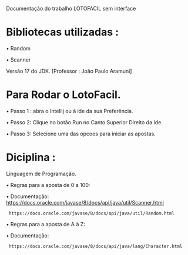 Documentação do trabalho LOTOFACIL sem interface

# Bibliotecas utilizadas :
• Random

• Scanner

Versão 17 do JDK.
 [Professor : João Paulo Aramuni]

# Para Rodar  o LotoFacil.

• Passo 1 :
  abra  o Intellij ou à ide da sua Preferência.
  
• Passo 2:
Clique no botão Run no Canto Superior Direito da Ide.

• Passo 3:
Selecione uma das opcoes para iniciar as apostas.

# Diciplina :
Linguagem de Programação.

• Regras para a aposta de 0 a 100:

  • Documentação:
    https://docs.oracle.com/javase/8/docs/api/java/util/Scanner.html

     https://docs.oracle.com/javase/8/docs/api/java/util/Random.html     

 • Regras para a aposta de A à Z:   

   • Documentação:

     https://docs.oracle.com/javase/8/docs/api/java/lang/Character.html
  
